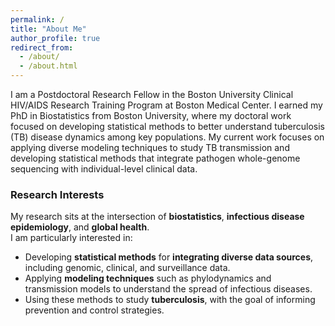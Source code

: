 ```yaml
---
permalink: /
title: "About Me"
author_profile: true
redirect_from: 
  - /about/
  - /about.html
---
```




I am a Postdoctoral Research Fellow in the Boston University Clinical HIV/AIDS Research Training Program at Boston Medical Center. I earned my PhD in Biostatistics from Boston University, where my doctoral work focused on developing statistical methods to better understand tuberculosis (TB) disease dynamics among key populations. My current work focuses on applying diverse modeling techniques to study TB transmission and developing statistical methods that integrate pathogen whole-genome sequencing with individual-level clinical data.

### Research Interests  

My research sits at the intersection of **biostatistics**, **infectious disease epidemiology**, and **global health**.  
I am particularly interested in:  

- Developing **statistical methods** for **integrating diverse data sources**, including genomic, clinical, and surveillance data.  
- Applying **modeling techniques** such as phylodynamics and transmission models to understand the spread of infectious diseases.  
- Using these methods to study **tuberculosis**, with the goal of informing prevention and control strategies.  
